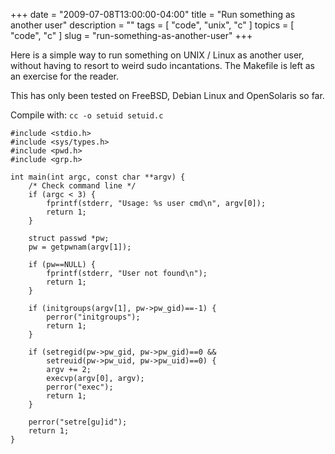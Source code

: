 +++
date        = "2009-07-08T13:00:00-04:00"
title       = "Run something as another user"
description = ""
tags        = [ "code", "unix", "c" ]
topics      = [ "code", "c" ]
slug        = "run-something-as-another-user"
+++

Here is a simple way to run something on UNIX / Linux as another user, without having to resort to weird sudo incantations. The Makefile is left as an exercise for the reader.

This has only been tested on FreeBSD, Debian Linux and OpenSolaris so far.

<!--more-->

Compile with: `cc -o setuid setuid.c`

```
#include <stdio.h>
#include <sys/types.h>
#include <pwd.h>
#include <grp.h>

int main(int argc, const char **argv) {
    /* Check command line */
    if (argc < 3) {
        fprintf(stderr, "Usage: %s user cmd\n", argv[0]);
        return 1;
    }

    struct passwd *pw;
    pw = getpwnam(argv[1]);

    if (pw==NULL) {
        fprintf(stderr, "User not found\n");
        return 1;
    }

    if (initgroups(argv[1], pw->pw_gid)==-1) {
        perror("initgroups");
        return 1;
    }

    if (setregid(pw->pw_gid, pw->pw_gid)==0 &&
        setreuid(pw->pw_uid, pw->pw_uid)==0) {
        argv += 2;
        execvp(argv[0], argv);
        perror("exec");
        return 1;
    }

    perror("setre[gu]id");
    return 1;
}
```
